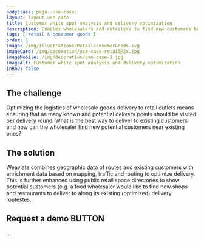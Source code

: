 ```yaml
---
bodyclass: page--use-cases
layout: layout-use-case
title: Customer white spot analysis and delivery optimization
description: Enables wholesalers and retailers to find new customers based on current customers locations and delivery routes
tags: ['retail & consumer goods']
order: 1
image: /img/illustrations/RetailConsumerGoods.svg
imageCard: /img/decoration/use-case-retail@2x.jpg
imageMobile: /img/decoration/use-case-1.jpg
imageAlt: Customer white spot analysis and delivery optimization
inRnD: false
---
```


## The challenge

Optimizing the logistics of wholesale goods delivery to retail outlets means ensuring that as many known and potential delivery points should be visited per delivery round. What is the best way to deliver to existing customers and how can the wholesaler find new potential customers near existing ones?

## The solution

Weaviate combines geographic data of routes and existing customers with enrichment data based on mapping, traffic and routing to optimize delivery. This is further enhanced using public retail space directories to show potential customers (e.g. a food wholesaler would like to find new shops and restaurants to deliver to along its existing (optimized) delivery routestes.

## Request a demo BUTTON

...
